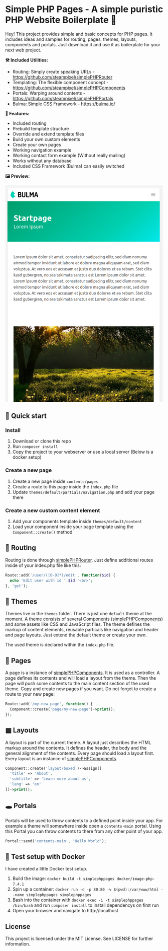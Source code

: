 # Simple PHP Pages - A simple puristic PHP Website Boilerplate 🚀
Hey! This project provides simple and basic concepts for PHP pages. It includes ideas and samples for routing, pages, themes, layouts, components and portals. Just download it and use it as boilerplate for your next web project.

__🛠 Included Utilities:__
* Routing: Simply create speaking URLs - https://github.com/steampixel/simplePHPRouter
* Templating: The flexible component concept - https://github.com/steampixel/simplePHPComponents
* Portals: Warping around contents - https://github.com/steampixel/simplePHPPortals
* Bulma: Simple CSS Framework - https://bulma.io/

__🧰 Features:__
* Included routing
* Prebuild template structure
* Override and extend template files
* Build your own custom elements
* Create your own pages
* Working navigation example
* Working contact form example (Without really mailing)
* Works without any database
* Included CSS Framework (Bulma) can easily switched

__🖼 Preview:__

![preview](https://raw.githubusercontent.com/steampixel/simplePHPPages/main/preview_mobile.png)

## 📕 Quick start

### Install
1. Download or clone this repo
2. Run `composer install`
3. Copy the project to your webserver or use a local server (Below is a docker setup)

### Create a new page
1. Create a new page inside `contents/pages`
2. Create a route to this page inside the `index.php` file
3. Update `themes/default/partials/navigation.php` and add your page there

### Create a new custom content element
1. Add your components template inside `themes/default/content`
2. Load your component inside your page template using the `Component::create()` method

## 🧭 Routing
Routing is done through [simplePHPRouter](https://github.com/steampixel/simplePHPRouter). Just define additional routes inside of your index.php file like this:
```php
Route::add('/user/([0-9]*)/edit', function($id) {
  echo 'Edit user with id '.$id.'<br>';
}, 'get');
```

## 🎨 Themes
Themes live in the `themes` folder. There is just one `default` theme at the moment. A theme consists of several Components ([simplePHPComponents](https://github.com/steampixel/simplePHPComponents)) and some assets like CSS and JavaScript files. The theme defines the markup of content elements, reusable particals like navigation and header and page layouts. Just extend the default theme or create your own.

The used theme is declared within the `index.php` file.

## 📄 Pages
A page is a instance of [simplePHPComponents](https://github.com/steampixel/simplePHPComponents). It is used as a controller. A page defines its contents and will load a layout from the theme. Then the page will push some contents to the main content section of the used theme. Copy and create new pages if you want.
Do not forget to create a route to your new page:
```php
Route::add('/my-new-page', function() {
  Component::create('page/my-new-page')->print();
});
```

## ▦ Layouts
A layout is part of the current theme. A layout just describes the HTML markup around the contents. It defines the header, the body and the general alignment of the contents. Every page should load a layout first. Every layout is an instance of [simplePHPComponents](https://github.com/steampixel/simplePHPComponents).
```php
Component::create('layout/boxed')->assign([
  'title' => 'About',
  'subtitle' => 'Learn more about us',
  'lang' => 'en'
])->print();
```

## 🕳 Portals
Portals will be used to throw contents to a defined point inside your app. For example a theme will somewhere inside open a `contents-main` portal. Using this Portal you can throw contents to there from any other point of your app.
```php
Portal::send('contents-main', 'Hello World');
```

## 🚢 Test setup with Docker
I have created a little Docker test setup.

1. Build the image: `docker build -t simplephppages docker/image-php-7.4.1`
2. Spin up a container: `docker run -d -p 80:80 -v $(pwd):/var/www/html --name simplephppages simplephppages`
3. Bash into the container with `docker exec -i -t simplephppages /bin/bash` and run `composer install` to install dependencys on first run
4. Open your browser and navigate to http://localhost

## License
This project is licensed under the MIT License. See LICENSE for further information.

